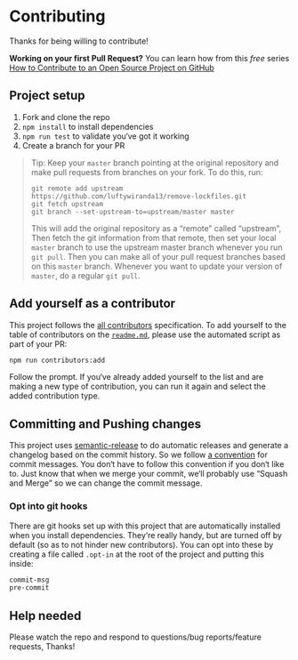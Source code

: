 # Contributing

Thanks for being willing to contribute!

**Working on your first Pull Request?** You can learn how from this *free* series
[How to Contribute to an Open Source Project on GitHub](https://egghead.io/series/how-to-contribute-to-an-open-source-project-on-github)

## Project setup

1.  Fork and clone the repo
2.  `npm install` to install dependencies
3.  `npm run test` to validate you‘ve got it working
4.  Create a branch for your PR

> Tip: Keep your `master` branch pointing at the original repository and make pull requests from branches on your fork. To do this, run:
>
> ```
> git remote add upstream https://github.com/luftywiranda13/remove-lockfiles.git
> git fetch upstream
> git branch --set-upstream-to=upstream/master master
> ```
>
> This will add the original repository as a “remote” called “upstream”, Then fetch the git information from that remote, then set your local `master` branch to use the upstream master branch whenever you run `git pull`. Then you can make all of your pull request branches based on this `master` branch. Whenever you want to update your version of `master`, do a regular `git pull`.

## Add yourself as a contributor

This project follows the [all contributors](https://github.com/kentcdodds/all-contributors) specification. To add yourself to the table of
contributors on the [`readme.md`](./readme.md), please use the automated script as part of your PR:

```sh
npm run contributors:add
```

Follow the prompt. If you‘ve already added yourself to the list and are making a
new type of contribution, you can run it again and select the added contribution
type.

## Committing and Pushing changes

This project uses [semantic-release](https://npmjs.com/package/semantic-release) to do automatic releases and generate a changelog based on the
commit history. So we follow [a convention](https://github.com/conventional-changelog/conventional-changelog-angular/blob/ed32559941719a130bb0327f886d6a32a8cbc2ba/convention.md) for commit messages. You don‘t have to follow this convention if you don‘t like to. Just know that when we merge your commit, we‘ll probably use “Squash and Merge” so we can change the commit message.

### Opt into git hooks

There are git hooks set up with this project that are automatically installed when you install dependencies. They‘re
really handy, but are turned off by default (so as to not hinder new contributors). You can opt into these by creating
a file called `.opt-in` at the root of the project and putting this inside:

```sh
commit-msg
pre-commit
```

## Help needed

Please watch the repo and respond to questions/bug reports/feature requests, Thanks!
